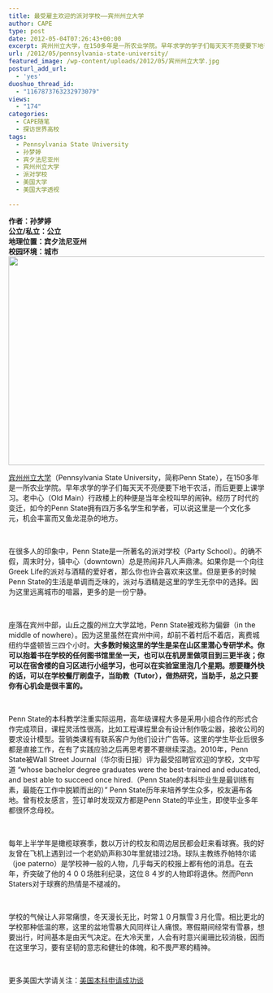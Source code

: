 ```yaml
---
title: 最受雇主欢迎的派对学校——宾州州立大学
author: CAPE
type: post
date: 2012-05-04T07:26:43+00:00
excerpt: 宾州州立大学，在150多年是一所农业学院。早年求学的学子们每天天不亮便要下地干农活，而后更要上课学习。老中心行政楼上的种便是当年全校叫早的闹钟。经历了时代的变迁，如今的Penn State拥有四万多名学生和学者，可以说这里是一个文化多元，机会丰富而又鱼龙混杂的地方。
url: /2012/05/pennsylvania-state-university/
featured_image: /wp-content/uploads/2012/05/宾州州立大学.jpg
posturl_add_url:
  - 'yes'
duoshuo_thread_id:
  - "1167873763232973079"
views:
  - "174"
categories:
  - CAPE随笔
  - 探访世界高校
tags:
  - Pennsylvania State University
  - 孙梦婷
  - 宾夕法尼亚州
  - 宾州州立大学
  - 派对学校
  - 美国大学
  - 美国大学透视

---
```

**作者：孙梦婷  
公立/私立：公立  
地理位置：宾夕法尼亚州  
校园环境：城市**  
[<img class="alignnone size-full wp-image-3224" title="宾州州立大学" src="http://www.capechina.org/wp-content/uploads/2012/05/宾州州立大学.jpg" alt="" width="580" height="411" srcset="http://hicape.com/wp-content/uploads/2012/05/宾州州立大学.jpg 580w, http://hicape.com/wp-content/uploads/2012/05/宾州州立大学-300x212.jpg 300w" sizes="(max-width: 580px) 100vw, 580px" />][1]

<a href="http://www.psu.edu/" target="_blank">宾州州立大学</a>（Pennsylvania State University，简称Penn State），在150多年是一所农业学院。早年求学的学子们每天天不亮便要下地干农活，而后更要上课学习。老中心（Old Main）行政楼上的种便是当年全校叫早的闹钟。经历了时代的变迁，如今的Penn State拥有四万多名学生和学者，可以说这里是一个文化多元，机会丰富而又鱼龙混杂的地方。

&nbsp;

在很多人的印象中，Penn State是一所著名的派对学校（Party School）。的确不假，周末时分，镇中心（downtown）总是热闹非凡人声鼎沸。如果你是一个向往Greek Life的派对与酒精的爱好者，那么你也许会喜欢来这里。但是更多的时候Penn State的生活是单调而乏味的，派对与酒精是这里的学生无奈中的选择。因为这里远离城市的喧嚣，更多的是一份宁静。

&nbsp;

座落在宾州中部，山丘之腹的州立大学盆地，Penn State被戏称为偏僻（in the middle of nowhere）。因为这里虽然在宾州中间，却前不着村后不着店，离费城纽约华盛顿皆三四个小时。**大多数时候这里的学生是呆在山区里潜心专研学术。你可以抱着书在学校的任何图书馆里坐一天，也可以在机房里做项目到三更半夜；你可以在宿舍楼的自习区进行小组学习，也可以在实验室里泡几个星期。想要赚外快的话，可以在学校餐厅刷盘子，当助教（Tutor），做热研究，当助手，总之只要你有心机会是很丰富的。**

&nbsp;

Penn State的本科教学注重实际运用，高年级课程大多是采用小组合作的形式合作完成项目，课程灵活性很高，比如工程课程里会有设计制作吸尘器，接收公司的要求设计模型。营销类课程有联系客户为他们设计广告等。这里的学生毕业后很多都是直接工作，在有了实践应验之后再思考要不要继续深造。2010年，Penn State被Wall Street Journal（华尔街日报）评为最受招聘官欢迎的学校，文中写道 &#8220;whose bachelor degree graduates were the best-trained and educated, and best able to succeed once hired.（Penn State的本科毕业生是最训练有素，最能在工作中脱颖而出的）&#8221; Penn State历年来培养学生众多，校友遍布各地。曾有校友感言，签订单时发现双方都是Penn State的毕业生，即使毕业多年都很怀念母校。

&nbsp;

每年上半学年是橄榄球赛季，数以万计的校友和周边居民都会赶来看球赛。我的好友曾在飞机上遇到过一个老奶奶声称30年里就错过2场。球队主教练乔帕特尔诺（joe paterno）是学校神一般的人物，几乎每天的校报上都有他的消息。在去年，乔突破了他的４００场胜利纪录，这位８４岁的人物即将退休。然而Penn Staters对于球赛的热情是不褪减的。

&nbsp;

学校的气候让人非常痛恨，冬天漫长无比，时常１０月飘雪３月化雪。相比更北的学校那种低温的寒，这里的盆地雪暴大风同样让人痛恨。寒假期间经常有雪暴，想要出行，时间基本是由天气决定。在大冷天里，人会有时意兴阑珊比较消极，因而在这里学习，要有坚韧的意志和健壮的体魄，和不畏严寒的精神。

&nbsp;

更多美国大学请关注：<a href="http://page.renren.com/601247323" target="_blank">美国本科申请成功谈</a>

&nbsp;

 [1]: http://www.capechina.org/wp-content/uploads/2012/05/宾州州立大学.jpg